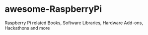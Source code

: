 # awesome-RaspberryPi
Raspberry Pi related Books, Software Libraries, Hardware Add-ons, Hackathons and more 
